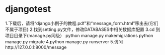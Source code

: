 # djangotest
 1.下载后，请将“django小例子的教程.pdf”和“message_form.html”移出去(它们不属于项目)
 2.找到setting.py文件，修改DATABASES中相关数据库配置
 3.cd 到项目目录下(manage.py同级）
 	python manage.py makemigrations 
 	python manage.py migrate
 4.python manage.py runserver
 5.访问http://127.0.0.1:8000/message

